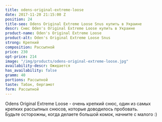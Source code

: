 ```yaml
---
title: odens-original-extreme-loose
date: 2017-11-20 21:15:00 Z
position: 24
title-seo: Odens Original Extreme Loose Snus купить в Украине
descr: Снюс Oden's Original Extreme Loose купить в Украине
product-name: Oden's Original Extreme Loose
product-alt: Oden's Original Extreme Loose Snus
strong: Крепкий
composition: Рассыпной
price: 230
opt-price: 214
image: "/img/products/odens-original-extreme-loose.jpg"
availability-descr: Ожидается
has_availability: false
gramm: 40
portions: Рассыпной
taste: Табак, бергамот
form: Рассыпной
---
```


Odens Original Extreme Loose - очень крепкий снюс, один из самых крепких рассыпных снюсов, которые доводилось пробовать.<br>
Будьте осторожны, когда делаете большой комок, начните с малого :)